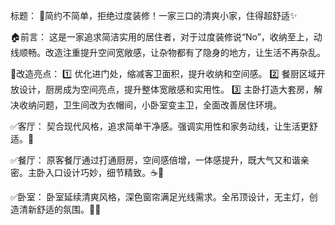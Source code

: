 标题： 🌿简约不简单，拒绝过度装修！一家三口的清爽小家，住得超舒适✨


🏠前言：
这是一家追求简洁实用的居住者，对于过度装修说“No”，收纳至上，动线顺畅。改造注重提升空间宽敞感，让杂物都有了隐身的地方，让生活不再杂乱。

🌈改造亮点：
1️⃣ 优化进门处，缩减客卫面积，提升收纳和空间感。
2️⃣ 餐厨区域开放设计，厨房成为空间亮点，提升整体宽敞感和实用性。
3️⃣ 主卧打造大套房，解决收纳问题，卫生间改为衣帽间，小卧室变主卫，全面改善居住环境。

✅客厅：
契合现代风格，追求简单干净感。强调实用性和家务动线，让生活更舒适。💬

✅餐厅：
原客餐厅通过打通厨房，空间感倍增，一体感提升，既大气又和谐亲密。主卧入口设计巧妙，细节精致。☕🌟

✅卧室：
卧室延续清爽风格，深色窗帘满足光线需求。全吊顶设计，无主灯，创造清新舒适的氛围。🌙💤